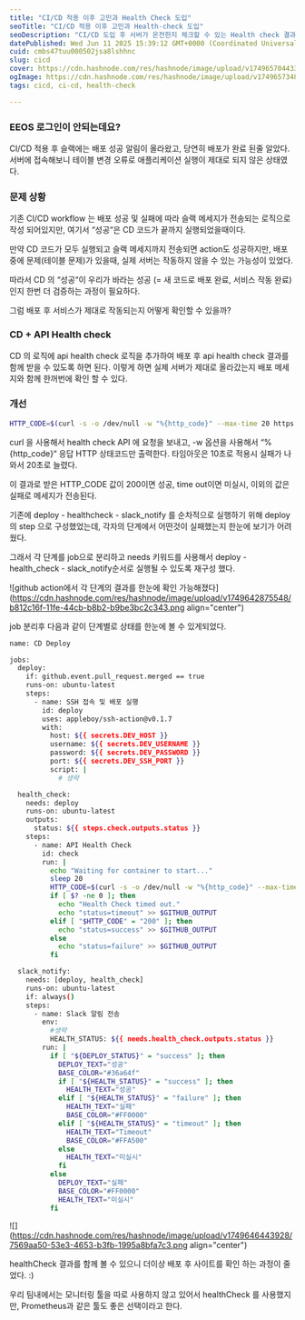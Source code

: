 ```yaml
---
title: "CI/CD 적용 이후 고민과 Health Check 도입"
seoTitle: "CI/CD 적용 이후 고민과 Health-check 도입"
seoDescription: "CI/CD 도입 후 서버가 온전한지 체크할 수 있는 Health check 결과를 추가적으로 workflow 에 구성하게되었습니다."
datePublished: Wed Jun 11 2025 15:39:12 GMT+0000 (Coordinated Universal Time)
cuid: cmbs47tuu000502jsa8lshhnc
slug: cicd
cover: https://cdn.hashnode.com/res/hashnode/image/upload/v1749657044339/654ab4cc-82d7-46fd-8f74-41ad5b1dfd8b.png
ogImage: https://cdn.hashnode.com/res/hashnode/image/upload/v1749657348006/b176d8bd-047e-47b6-b3ed-b31c42a81ef5.png
tags: cicd, ci-cd, health-check

---
```


### EEOS 로그인이 안되는데요?

CI/CD 적용 후 슬랙에는 배포 성공 알림이 올라왔고, 당연히 배포가 완료 된줄 알았다. 서버에 접속해보니 테이블 변경 오류로 애플리케이션 실행이 제대로 되지 않은 상태였다.

### 문제 상황

기존 CI/CD workflow 는 배포 성공 및 실패에 따라 슬랙 메세지가 전송되는 로직으로 작성 되어있지만, 여기서 “성공“은 CD 코드가 끝까지 실행되었을때이다.

만약 CD 코드가 모두 실행되고 슬랙 메세지까지 전송되면 action도 성공하지만, 배포 중에 문제(테이블 문제)가 있을때, 실제 서버는 작동하지 않을 수 있는 가능성이 있었다.

따라서 CD 의 “성공“이 우리가 바라는 성공 (= 새 코드로 배포 완료, 서비스 작동 완료) 인지 한번 더 검증하는 과정이 필요하다.

그럼 배포 후 서비스가 제대로 작동되는지 어떻게 확인할 수 있을까?

### CD + API Health check

CD 의 로직에 api health check 로직을 추가하여 배포 후 api health check 결과를 함께 받을 수 있도록 하면 된다. 이렇게 하면 실제 서버가 제대로 올라갔는지 배포 메세지와 함께 한꺼번에 확인 할 수 있다.

### 개선

```bash
HTTP_CODE=$(curl -s -o /dev/null -w "%{http_code}" --max-time 20 https://dev.eeos.econovation.kr/api/health-check)
```

curl 을 사용해서 health check API 에 요청을 보내고, -w 옵션을 사용해서 “%{http\_code}“ 응답 HTTP 상태코드만 출력한다. 타임아웃은 10초로 적용시 실패가 나와서 20초로 늘렸다.

이 결과로 받은 HTTP\_CODE 값이 200이면 성공, time out이면 미실시, 이외의 값은 실패로 메세지가 전송된다.

기존에 deploy - healthcheck - slack\_notify 를 순차적으로 실행하기 위해 deploy 의 step 으로 구성했었는데, 각자의 단계에서 어떤것이 실패했는지 한눈에 보기가 어려웠다.

그래서 각 단계를 job으로 분리하고 needs 키워드를 사용해서 deploy - health\_check - slack\_notify순서로 실행될 수 있도록 재구성 했다.

![github action에서 각 단계의 결과를 한눈에 확인 가능해졌다](https://cdn.hashnode.com/res/hashnode/image/upload/v1749642875548/b812c16f-11fe-44cb-b8b2-b9be3bc2c343.png align="center")

job 분리후 다음과 같이 단계별로 상태를 한눈에 볼 수 있게되었다.

```bash
name: CD Deploy

jobs:
  deploy:
    if: github.event.pull_request.merged == true
    runs-on: ubuntu-latest
    steps:
      - name: SSH 접속 및 배포 실행
        id: deploy
        uses: appleboy/ssh-action@v0.1.7
        with:
          host: ${{ secrets.DEV_HOST }}
          username: ${{ secrets.DEV_USERNAME }}
          password: ${{ secrets.DEV_PASSWORD }}
          port: ${{ secrets.DEV_SSH_PORT }}
          script: |
            # 생략

  health_check:
    needs: deploy
    runs-on: ubuntu-latest
    outputs:
      status: ${{ steps.check.outputs.status }}
    steps:
      - name: API Health Check
        id: check
        run: |
          echo "Waiting for container to start..."
          sleep 20
          HTTP_CODE=$(curl -s -o /dev/null -w "%{http_code}" --max-time 10 https://dev.eeos.econovation.kr/api/health-check)
          if [ $? -ne 0 ]; then
            echo "Health Check timed out."
            echo "status=timeout" >> $GITHUB_OUTPUT
          elif [ "$HTTP_CODE" = "200" ]; then
            echo "status=success" >> $GITHUB_OUTPUT
          else
            echo "status=failure" >> $GITHUB_OUTPUT
          fi

  slack_notify:
    needs: [deploy, health_check]
    runs-on: ubuntu-latest
    if: always()
    steps:
      - name: Slack 알림 전송
        env:
          #생략
          HEALTH_STATUS: ${{ needs.health_check.outputs.status }}
        run: |
          if [ "${DEPLOY_STATUS}" = "success" ]; then
            DEPLOY_TEXT="성공"
            BASE_COLOR="#36a64f"
            if [ "${HEALTH_STATUS}" = "success" ]; then
              HEALTH_TEXT="성공"
            elif [ "${HEALTH_STATUS}" = "failure" ]; then
              HEALTH_TEXT="실패"
              BASE_COLOR="#FF0000"
            elif [ "${HEALTH_STATUS}" = "timeout" ]; then
              HEALTH_TEXT="Timeout"
              BASE_COLOR="#FFA500"
            else
              HEALTH_TEXT="미실시"
            fi
          else
            DEPLOY_TEXT="실패"
            BASE_COLOR="#FF0000"
            HEALTH_TEXT="미실시"
          fi
```

![](https://cdn.hashnode.com/res/hashnode/image/upload/v1749646443928/7569aa50-53e3-4653-b3fb-1995a8bfa7c3.png align="center")

healthCheck 결과를 함께 볼 수 있으니 더이상 배포 후 사이트를 확인 하는 과정이 줄었다. :)

우리 팀내에서는 모니터링 툴을 따로 사용하지 않고 있어서 healthCheck 를 사용했지만, Prometheus과 같은 툴도 좋은 선택이라고 한다.